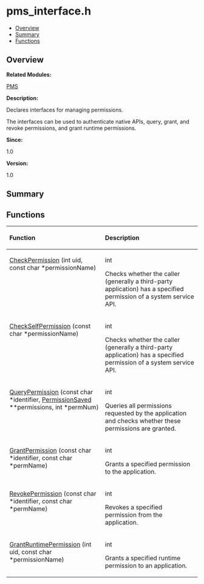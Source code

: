 # pms\_interface.h<a name="ZH-CN_TOPIC_0000001054718103"></a>

-   [Overview](#section762553512165628)
-   [Summary](#section775866580165628)
-   [Functions](#func-members)

## **Overview**<a name="section762553512165628"></a>

**Related Modules:**

[PMS](PMS.md)

**Description:**

Declares interfaces for managing permissions. 

The interfaces can be used to authenticate native APIs, query, grant, and revoke permissions, and grant runtime permissions.

**Since:**

1.0

**Version:**

1.0

## **Summary**<a name="section775866580165628"></a>

## Functions<a name="func-members"></a>

<a name="table1702523553165628"></a>
<table><thead align="left"><tr id="row1758203890165628"><th class="cellrowborder" valign="top" width="50%" id="mcps1.1.3.1.1"><p id="p460765552165628"><a name="p460765552165628"></a><a name="p460765552165628"></a>Function</p>
</th>
<th class="cellrowborder" valign="top" width="50%" id="mcps1.1.3.1.2"><p id="p371572445165628"><a name="p371572445165628"></a><a name="p371572445165628"></a>Description</p>
</th>
</tr>
</thead>
<tbody><tr id="row1771578655165628"><td class="cellrowborder" valign="top" width="50%" headers="mcps1.1.3.1.1 "><p id="p1535994625165628"><a name="p1535994625165628"></a><a name="p1535994625165628"></a><a href="PMS.md#gaaaf2b952db3d8336c9b2309eaf67d1f7">CheckPermission</a> (int uid, const char *permissionName)</p>
</td>
<td class="cellrowborder" valign="top" width="50%" headers="mcps1.1.3.1.2 "><p id="p289114178165628"><a name="p289114178165628"></a><a name="p289114178165628"></a>int </p>
<p id="p376875452165628"><a name="p376875452165628"></a><a name="p376875452165628"></a>Checks whether the caller (generally a third-party application) has a specified permission of a system service API. </p>
</td>
</tr>
<tr id="row499232440165628"><td class="cellrowborder" valign="top" width="50%" headers="mcps1.1.3.1.1 "><p id="p862523943165628"><a name="p862523943165628"></a><a name="p862523943165628"></a><a href="PMS.md#ga099c9ba42ace42091cbd15d9d7f202fb">CheckSelfPermission</a> (const char *permissionName)</p>
</td>
<td class="cellrowborder" valign="top" width="50%" headers="mcps1.1.3.1.2 "><p id="p528866566165628"><a name="p528866566165628"></a><a name="p528866566165628"></a>int </p>
<p id="p1744220688165628"><a name="p1744220688165628"></a><a name="p1744220688165628"></a>Checks whether the caller (generally a third-party application) has a specified permission of a system service API. </p>
</td>
</tr>
<tr id="row1542684568165628"><td class="cellrowborder" valign="top" width="50%" headers="mcps1.1.3.1.1 "><p id="p1584226469165628"><a name="p1584226469165628"></a><a name="p1584226469165628"></a><a href="PMS.md#gab279d23a1850f03e73de08b25e734679">QueryPermission</a> (const char *identifier, <a href="PermissionSaved.md">PermissionSaved</a> **permissions, int *permNum)</p>
</td>
<td class="cellrowborder" valign="top" width="50%" headers="mcps1.1.3.1.2 "><p id="p445644980165628"><a name="p445644980165628"></a><a name="p445644980165628"></a>int </p>
<p id="p919237237165628"><a name="p919237237165628"></a><a name="p919237237165628"></a>Queries all permissions requested by the application and checks whether these permissions are granted. </p>
</td>
</tr>
<tr id="row719153614165628"><td class="cellrowborder" valign="top" width="50%" headers="mcps1.1.3.1.1 "><p id="p727370150165628"><a name="p727370150165628"></a><a name="p727370150165628"></a><a href="PMS.md#gad6c5889b56e196477152bbf4ce9f462c">GrantPermission</a> (const char *identifier, const char *permName)</p>
</td>
<td class="cellrowborder" valign="top" width="50%" headers="mcps1.1.3.1.2 "><p id="p549926411165628"><a name="p549926411165628"></a><a name="p549926411165628"></a>int </p>
<p id="p2018129657165628"><a name="p2018129657165628"></a><a name="p2018129657165628"></a>Grants a specified permission to the application. </p>
</td>
</tr>
<tr id="row804300675165628"><td class="cellrowborder" valign="top" width="50%" headers="mcps1.1.3.1.1 "><p id="p1533246777165628"><a name="p1533246777165628"></a><a name="p1533246777165628"></a><a href="PMS.md#ga75cad2f174190a59d40e963481ddcbd7">RevokePermission</a> (const char *identifier, const char *permName)</p>
</td>
<td class="cellrowborder" valign="top" width="50%" headers="mcps1.1.3.1.2 "><p id="p1526428052165628"><a name="p1526428052165628"></a><a name="p1526428052165628"></a>int </p>
<p id="p2066963904165628"><a name="p2066963904165628"></a><a name="p2066963904165628"></a>Revokes a specified permission from the application. </p>
</td>
</tr>
<tr id="row846867985165628"><td class="cellrowborder" valign="top" width="50%" headers="mcps1.1.3.1.1 "><p id="p1987119187165628"><a name="p1987119187165628"></a><a name="p1987119187165628"></a><a href="PMS.md#ga5e1343c802844acc6b2d95181ca36b66">GrantRuntimePermission</a> (int uid, const char *permissionName)</p>
</td>
<td class="cellrowborder" valign="top" width="50%" headers="mcps1.1.3.1.2 "><p id="p945091048165628"><a name="p945091048165628"></a><a name="p945091048165628"></a>int </p>
<p id="p2051478572165628"><a name="p2051478572165628"></a><a name="p2051478572165628"></a>Grants a specified runtime permission to an application. </p>
</td>
</tr>
</tbody>
</table>

